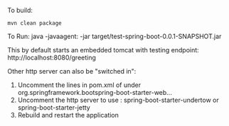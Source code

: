 To build:
```
mvn clean package
```

To Run:
java -javaagent:<agent location> -jar target/test-spring-boot-0.0.1-SNAPSHOT.jar

This by default starts an embedded tomcat with testing endpoint:
http://localhost:8080/greeting


Other http server can also be "switched in":
1. Uncomment the lines in pom.xml of <exclusions> under <dependency><groupId>org.springframework.boot</groupId><artifactId>spring-boot-starter-web</artifactId>...
2. Uncomment the http server to use : spring-boot-starter-undertow or spring-boot-starter-jetty
3. Rebuild and restart the application
